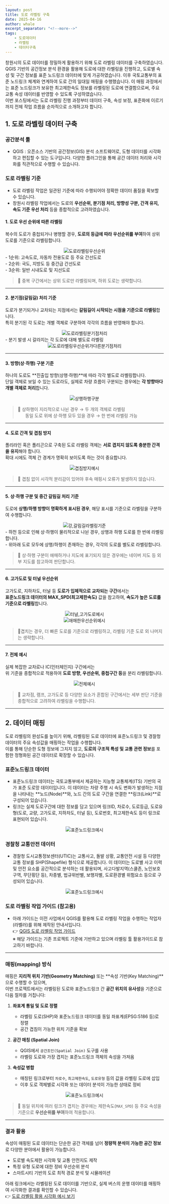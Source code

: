 ```yaml
---
layout: post
title: 도로 라벨링 구축
date: 2025-04-16
author: whale
excerpt_separator: "<!--more-->"
tags:
    - 도로데이터
    - 라벨링
    - 데이터구축
---
```


창원시의 도로 데이터를 정밀하게 활용하기 위해 도로 라벨링 데이터를 구축하였습니다.<br> QGIS 기반의 공간정보 분석 환경을 활용해 도로에 대한 라벨링을 진행하고, 도로별 속성 및 구간 정보를 표준 노드링크 데이터에 맞게 가공하였습니다. 이후 국토교통부의 표준 노드링크 체계와 연계하여 도로 간의 일대일 매핑을 수행했습니다. 이 매핑 과정에서는 표준 노드링크가 보유한 최고제한속도 정보를 라벨링된 도로에 연결함으로써, 주요 교통 속성 데이터를 반영할 수 있도록 구성하였습니다.<br>
이번 포스팅에서는 도로 라벨링 진행 과정부터 데이터 구축, 속성 보정, 표준화에 이르기까지 전체 작업 흐름을 순차적으로 소개하고자 합니다.
<!--more-->

## 1. 도로 라벨링 데이터 구축

### 공간분석 툴
- QGIS : 오픈소스 기반의 공간정보(GIS) 분석 소프트웨어로, 도형 데이터를 시각화하고 편집할 수 있는 도구입니다. 다양한 플러그인을 통해 공간 데이터 처리와 시각화를 직관적으로 수행할 수 있습니다.

### 도로 라벨링 기준

- 도로 라벨링 작업은 일관된 기준에 따라 수행되어야 정확한 데이터 품질을 확보할 수 있습니다.  
- 창원시 라벨링 작업에서는 도로의 **우선순위, 분기점 처리, 방향성 구분, 간격 유지, 속도 기준 우선 처리** 등을 종합적으로 고려하였습니다.

#### 1. 도로 우선 순위에 따른 라벨링

복수의 도로가 중첩되거나 병행할 경우, **도로의 등급에 따라 우선순위를 부여**하여 상위 도로를 기준으로 라벨링합니다.
<div style="text-align: center">
    <img src="../images/whale/ppt1.jpg" style="width: auto; height: auto;" alt="도로라벨링우선순위">
</div>
- 1순위: 고속도로, 자동차 전용도로 등 주요 간선도로<br>
- 2순위: 국도, 지방도 등 중간급 간선도로<br>
- 3순위: 일반 시내도로 및 지선도로<br>

> 📌 중복 구간에서는 상위 도로만 라벨링되며, 하위 도로는 생략합니다.

---

#### 2. 분기점(갈림길) 처리 기준

도로가 분기되거나 교차되는 지점에서는 **갈림길이 시작되는 시점을 기준으로 라벨링**합니다.  
특히 분기된 각 도로는 개별 객체로 구분하여 각각의 흐름을 반영해야 합니다.
<div style="text-align: center">
    <img src="../images/whale/ppt1_2.jpg" style="width: auto; height: auto;" alt="도로라벨링분기점처리">
</div>
- 분기 발생 시 갈라지는 각 도로에 대해 별도로 라벨링<br>
<div style="text-align: center">
    <img src="../images/whale/ppt2.jpg" style="width: auto; height: auto;" alt="도로라벨링우선순위가다른분기점처리">
</div>

---

#### 3. 방향(상·하행) 구분 기준

하나의 도로도 **진출입 방향(상행·하행)**에 따라 각각 별도로 라벨링합니다.  
단일 객체로 보일 수 있는 도로라도, 실제로 차량 흐름이 구분되는 경우에는 **각 방향마다 개별 객체로 처리**합니다.
<div style="text-align: center">
    <img src="../images/whale/ppt3.jpg" style="width: auto; height: auto;" alt="상행하행구분">
</div>

> 📌 상하행이 지리적으로 나뉜 경우 → 두 개의 객체로 라벨링<br>
&nbsp;&nbsp;&nbsp;&nbsp;&nbsp; 동일 도로 위에 상·하행 모두 있을 경우 → 한 번에 라벨링 가능

---

#### 4. 도로 간격 및 겹침 방지

폴리라인 혹은 폴리곤으로 구축된 도로 라벨링 객체는 **서로 겹치지 않도록 충분한 간격을 유지**해야 합니다.  
확대 시에도 객체 간 경계가 명확히 보이도록 하는 것이 중요합니다.
<div style="text-align: center">
    <img src="../images/whale/ppt4.jpg" style="width: auto; height: auto;" alt="겹침방지예시">
</div>

> 📌 겹침 없이 시각적 분리감이 있어야 후속 매핑시 오류가 발생하지 않습니다.

---

#### 5. 상·하행 구분 및 중간 갈림길 처리 기준

도로에 **상행/하행 방향이 명확하게 표시된 경우**, 해당 표시를 기준으로 라벨링을 구분하여 수행합니다.
<div style="text-align: center">
    <img src="../images/whale/ppt5.jpg" style="width: auto; height: auto;" alt="강,갈림길라벨링기준">
</div>
- 하천 등으로 인해 상·하행이 물리적으로 나뉜 경우, 상행과 하행 도로를 한 번에 라벨링합니다.<br>
- 위아래 도로 모두에 상행/하행이 존재하는 경우, 각각의 도로를 별도로 라벨링합니다.<br>


> 📌 상·하행 구분이 애매하거나 지도에 표기되지 않은 경우에는 네이버 지도 등 외부 지도를 참고하여 판단합니다.

---

#### 6. 고가도로 및 터널 우선순위

고가도로, 지하차도, 터널 등 **도로가 입체적으로 교차되는 구간**에서는  
**표준노드링크 데이터의 MAX_SPD(최고제한속도)** 값을 참고하여, **속도가 높은 도로를 기준으로 라벨링**합니다.
<div style="text-align: center">
    <img src="../images/whale/ppt6.jpg" style="width: auto; height: auto;" alt="터널,고가도로예시">
</div>
<div style="text-align: center">
    <img src="../images/whale/ppt7.jpg" style="width: auto; height: auto;" alt="애매한우선순위예시">
</div>

> 📌겹치는 경우, 더 빠른 도로를 기준으로 라벨링하고, 라벨링 기준 도로 외 나머지는 생략합니다.

---

#### 7. 전체 예시

실제 복잡한 교차로나 IC(인터체인지) 구간에서는  
위 기준을 종합적으로 적용하여 **도로 방향, 우선순위, 중첩구간 등**을 분리 라벨링합니다.
<div style="text-align: center">
    <img src="../images/whale/ppt8.jpg" style="width: auto; height: auto;" alt="전체예시">
</div>

> 📌 교차점, 램프, 고가도로 등 다양한 요소가 혼합된 구간에서는 세부 판단 기준을 종합적으로 고려하여 라벨링을 수행합니다.

---

## 2. 데이터 매핑
도로 라벨링의 완성도를 높이기 위해, 라벨링된 도로 데이터에 표준노드링크 및 경찰청 데이터의 주요 속성값을 매핑하는 작업을 수행합니다. <br>
이를 통해 단순한 도형 정보에 그치지 않고, **도로의 구조적 특성 및 교통 관련 정보**를 포함한 정형화된 공간 데이터로 확장할 수 있습니다.

### 표준노드링크 데이터
- 표준노드링크 데이터는 국토교통부에서 제공하는 지능형 교통체계(ITS) 기반의 국가 표준 도로망 데이터입니다. 이 데이터는 차량 주행 시 속도 변화가 발생하는 지점을 나타내는 **노드(Node)**와, 노드 간의 도로 구간을 연결한 **링크(Link)**로 구성되어 있습니다.
- 링크는 실제 도로구간에 대한 정보를 담고 있으며 링크ID, 차로수, 도로등급, 도로유형(도로, 교량, 고가도로, 지하차도, 터널 등), 도로번호, 최고제한속도 등이 링크로 표현되어 있습니다.
<div style="text-align: center">
    <img src="../images/whale/loadlink.png" style="width: auto; height: auto;" alt="표준노드링크예시">
</div>

### 경찰청 교통안전 데이터
- 경찰청 도시교통정보센터(UTIC)는 교통사고, 돌발 상황, 교통안전 시설 등 다양한 교통 정보를 SHP(Shapefile) 형식으로 제공합니다. 이 데이터는 도로별 사고 이력 및 안전 요소를 공간적으로 분석하는 데 활용되며, 사고다발지역(스쿨존, 노인보호구역, 무단횡단 등), 차종별, 법규위반별, 보행자별, 도로환경별 위험요소 등으로 구성되어 있습니다.
<div style="text-align: center">
    <img src="../images/whale/UTIC.png" style="width: auto; height: auto;" alt="표준노드링크예시">
</div>

### 도로 라벨링 작업 가이드 (참고용)
- 아래 가이드는 이전 사업에서 QGIS를 활용해 도로 라벨링 작업을 수행하는 작업자(라벨러)를 위해 제작된 안내서입니다.<br>
👉 [QGIS 도로 라벨링 작업 가이드](../images/whale/labelG/QGIS가이드_창원버스.html)<br>
※ 해당 가이드는 기존 프로젝트 기준에 기반하고 있으며 라벨링 툴 활용가이드로 참고하기 바랍니다.
---

### 매핑(mapping) 방식

  매핑은 **지리적 위치 기반(Geometry Matching)** 또는 **속성 기반(Key Matching)**으로 수행할 수 있으며,  
이번 프로젝트에서는 라벨링된 도로와 표준노드링크 간 **공간 위치의 유사성**을 기준으로 다음 절차를 거칩니다:

1. **좌표계 통일 및 도로 정렬**  
   - 라벨링 도로(SHP)와 표준노드링크 데이터를 동일 좌표계(EPSG:5186 등)로 정렬  
   - 공간 겹침이 가능한 위치 기준을 확보

2. **공간 매칭 (Spatial Join)**  
   - QGIS에서 `공간조인(Spatial Join)` 도구를 사용  
   - 라벨링 도로와 가장 겹치는 표준노드링크 객체의 속성을 가져옴

3. **속성값 병합**  
   - 매칭된 링크로부터 `차로수`, `최고제한속도`, `도로유형` 등의 값을 라벨링 도로에 삽입  
   - 이후 도로 객체별로 시각화 또는 데이터 분석이 가능한 상태로 정비

<div style="text-align: center">
    <img src="../images/whale/mapping.png" style="width: auto; height: auto;" alt="표준노드링크예시">
</div>

> 📌 동일 위치에 여러 링크가 겹치는 경우에는 제한속도(`MAX_SPD`) 등 주요 속성을 기준으로 **우선순위를 부여**하여 적용합니다.

---

### 결과 활용

속성이 매핑된 도로 데이터는 단순한 공간 객체를 넘어 **정량적 분석이 가능한 공간 정보**로 다양한 분야에서 활용이 가능합니다.

- 도로별 속도제한 시각화 및 교통 안전지도 제작  
- 특정 유형 도로에 대한 정비 우선순위 분석  
- 스마트시티 기반의 도로 최적 경로 분석 및 시뮬레이션

아래 링크에서는 라벨링된 도로 데이터를 기반으로, 실제 버스의 운행 데이터를 매핑하여 시각화한 결과를 확인할 수 있습니다.<br>
👉 [도로 라벨링 활용 시각화 예시 보기](../images/whale/1238bus_visu.html)<br>